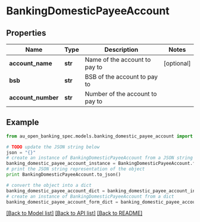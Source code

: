 # BankingDomesticPayeeAccount


## Properties

Name | Type | Description | Notes
------------ | ------------- | ------------- | -------------
**account_name** | **str** | Name of the account to pay to | [optional] 
**bsb** | **str** | BSB of the account to pay to | 
**account_number** | **str** | Number of the account to pay to | 

## Example

```python
from au_open_banking_spec.models.banking_domestic_payee_account import BankingDomesticPayeeAccount

# TODO update the JSON string below
json = "{}"
# create an instance of BankingDomesticPayeeAccount from a JSON string
banking_domestic_payee_account_instance = BankingDomesticPayeeAccount.from_json(json)
# print the JSON string representation of the object
print BankingDomesticPayeeAccount.to_json()

# convert the object into a dict
banking_domestic_payee_account_dict = banking_domestic_payee_account_instance.to_dict()
# create an instance of BankingDomesticPayeeAccount from a dict
banking_domestic_payee_account_form_dict = banking_domestic_payee_account.from_dict(banking_domestic_payee_account_dict)
```
[[Back to Model list]](../README.md#documentation-for-models) [[Back to API list]](../README.md#documentation-for-api-endpoints) [[Back to README]](../README.md)


